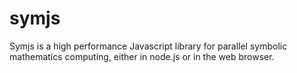 symjs
=====

Symjs is a high performance Javascript library for parallel symbolic mathematics computing, either in node.js or in the web browser.

